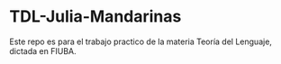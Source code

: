 # TDL-Julia-Mandarinas
Este repo es para el trabajo practico de la materia Teoría del Lenguaje, dictada en FIUBA.
